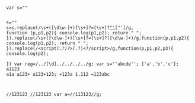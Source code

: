 <pre class="sh_javascript" ><code class="javascript">
var s="<script  src = 'abc.js' aabbc = true >console.log('test')</script>"
s="<script>console.log('test')</script>"
s=s.replace(/\s+([\d\w-]+)[\s+]?=[\s+]?["'](.*?)["']/g, function (p,p1,p2){
	console.log(p1,p2);
	return " ";
}).replace(/\s+([\d\w-]+)[\s+]?=[\s+]?([\d\w-]+)/g,function(p,p1,p2){
	console.log(p1,p2);
	return " ";
}).replace(/<script(.*?)?>(.*?)<?\/script>/g,function(p,p1,p2,p3){
	console.log(p2);	
})
var reg=/..\/[\d]..\/..\/..\/../g;
var s='\'abcde\'';
['a','b','c'];
a1123 a1a a123+ a123+123;
+123a  1.112 =123abc

//123123
//123123
var a=/\/113123\//g;
</code></pre>